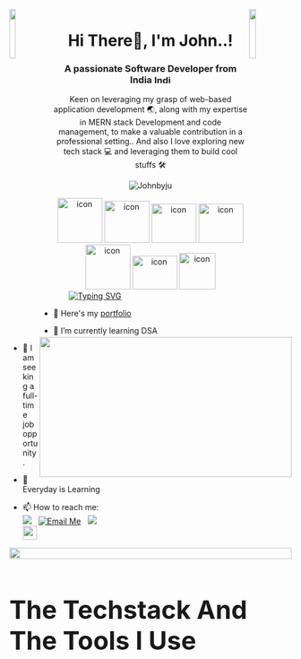 <img align="left" src="https://user-images.githubusercontent.com/65187002/144930161-2f783401-8d27-4fdf-a2f7-cc0ba32f1f1f.gif" width="15%" style="display:inline;">
<img align="right" src="https://user-images.githubusercontent.com/65187002/144930161-2f783401-8d27-4fdf-a2f7-cc0ba32f1f1f.gif" width="15%" style="display:inline;">

<h1 align="center">Hi There👋, I'm John..!</h1>

<h3 align="center">A passionate Software Developer from India <img src="https://upload.wikimedia.org/wikipedia/en/4/41/Flag_of_India.svg"  alt="Indian Flag" width="30" height="15"/> </h3>

<p align="center">Keen on leveraging my grasp of web-based application development 🌏, along with my expertise in MERN
stack Development and code management, to make a valuable contribution in a professional setting.. And also I love exploring new tech stack 💻 and leveraging them to build cool stuffs 🛠️</p>

<p align="center"> 
  <img src="https://komarev.com/ghpvc/?username=johnbyju&base=23" alt="Johnbyju" /> 
</p>

 <div align="center">
  <img src="https://techstack-generator.vercel.app/js-icon.svg" alt="icon"width="80" height="80" />
  <img src="https://techstack-generator.vercel.app/ts-icon.svg" alt="icon" width="80" height="75" />
  <img src="https://techstack-generator.vercel.app/react-icon.svg" alt="icon" width="80" height="70" />
  <img src="https://techstack-generator.vercel.app/restapi-icon.svg" alt="icon"width ="80" height="70"/>
 <img src="https://techstack-generator.vercel.app/mysql-icon.svg" alt="icon" width="80" height="80" />
  <img src="https://techstack-generator.vercel.app/python-icon.svg" alt="icon" width="80" height="60" />

   <img src="https://techstack-generator.vercel.app/github-icon.svg" alt="icon" width="65" height="65" />
</div>


 


<img align="right" height="250" width="450" src="https://i.giphy.com/media/v1.Y2lkPTc5MGI3NjExMGw2bndmN29hZHZucHhhYW9hOXhldmZhZ3RzNTVma2R2azczMW5zdSZlcD12MV9pbnRlcm5hbF9naWZfYnlfaWQmY3Q9Zw/f3iwJFOVOwuy7K6FFw/giphy.gif"/>
&nbsp;
&nbsp;
<a href="https://git.io/typing-svg">
    <img src="https://readme-typing-svg.demolab.com?font=Fira+Code&weight=600&size=20&duration=2999&pause=1000&color=5029F7&random=false&width=435&lines=Full+Stack+Developer;Front+End+Developer;Back+End+Developer" alt="Typing SVG" style="padding-left:12px;" />
  </a>
  
- 🔭 Here's my [portfolio](https://johnbyju.github.io/) 

- 🌱 I’m currently learning DSA 

- 👯 I am seeking a full-time job opportunity.

- 💬 Everyday is Learning

- 📫 How to reach me:
  <br/>
  [<img src="https://img.shields.io/badge/LinkedIn-0077B5?style=for-the-badge&logo=linkedin&logoColor=white" />](https://www.linkedin.com/in/johnbyju/) &nbsp; 
  [<img src="https://img.shields.io/badge/Gmail-D14836?style=for-the-badge&logo=gmail&logoColor=white" alt="Email Me" />](mailto:johnbyju8@gmail.com) &nbsp; 
  [<img src="https://img.shields.io/badge/Instagram-E4405F?style=for-the-badge&logo=instagram&logoColor=white" />](https://instagram.com/johnbyju14) 
  <br/>
  <img src="https://camo.githubusercontent.com/b25e5594ef0cd200f0ca9c5d8a8f284d9381cf2086b008d47da306c2060e1b72/68747470733a2f2f666f7274686562616467652e636f6d2f696d616765732f6261646765732f6275696c742d776974682d6c6f76652e737667" height="25px"/>

<img src="https://i.imgur.com/dBaSKWF.gif" height="20" width="100%">

<h3 style="font-size: 45px;">The Techstack And The Tools I Use</h3>
